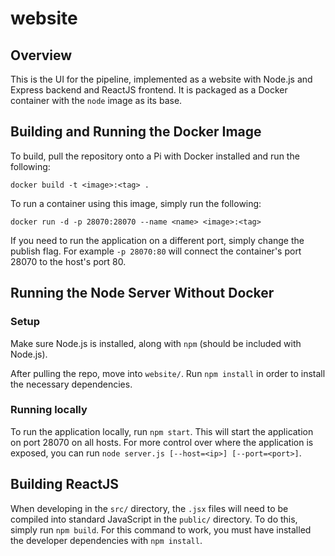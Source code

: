 # website


## Overview

This is the UI for the pipeline, implemented as a website with Node.js and Express backend and ReactJS frontend. It is packaged as a Docker container with the `node` image as its base.


## Building and Running the Docker Image

To build, pull the repository onto a Pi with Docker installed and run the following:

`docker build -t <image>:<tag> .`

To run a container using this image, simply run the following:

`docker run -d -p 28070:28070 --name <name> <image>:<tag>`

If you need to run the application on a different port, simply change the publish flag. For example `-p 28070:80` will connect the container's port 28070 to the host's port 80.


## Running the Node Server Without Docker

### Setup
Make sure Node.js is installed, along with `npm` (should be included with Node.js).

After pulling the repo, move into `website/`. Run `npm install` in order to install the necessary dependencies.

### Running locally

To run the application locally, run `npm start`. This will start the application on port 28070 on all hosts. For more control over where the application is exposed, you can run `node server.js [--host=<ip>] [--port=<port>]`.


## Building ReactJS

When developing in the `src/` directory, the `.jsx` files will need to be compiled into standard JavaScript in the `public/` directory. To do this, simply run `npm build`. For this command to work, you must have installed the developer dependencies with `npm install`.
